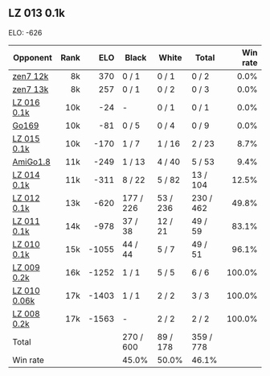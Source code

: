 ## LZ 013 0.1k ##

ELO: -626

Opponent | Rank | ELO | Black | White | Total | Win rate
---------|-----:|----:|-------|-------|-------|-------:
[zen7 12k](zen7%2012k.md) | 8k | 370 | 0 / 1 | 0 / 1 | 0 / 2 | 0.0%
[zen7 13k](zen7%2013k.md) | 8k | 257 | 0 / 1 | 0 / 2 | 0 / 3 | 0.0%
[LZ 016 0.1k](LZ%20016%200.1k.md) | 10k | -24 | - | 0 / 1 | 0 / 1 | 0.0%
[Go169](Go169.md) | 10k | -81 | 0 / 5 | 0 / 4 | 0 / 9 | 0.0%
[LZ 015 0.1k](LZ%20015%200.1k.md) | 10k | -170 | 1 / 7 | 1 / 16 | 2 / 23 | 8.7%
[AmiGo1.8](AmiGo1.8.md) | 11k | -249 | 1 / 13 | 4 / 40 | 5 / 53 | 9.4%
[LZ 014 0.1k](LZ%20014%200.1k.md) | 11k | -311 | 8 / 22 | 5 / 82 | 13 / 104 | 12.5%
[LZ 012 0.1k](LZ%20012%200.1k.md) | 13k | -620 | 177 / 226 | 53 / 236 | 230 / 462 | 49.8%
[LZ 011 0.1k](LZ%20011%200.1k.md) | 14k | -978 | 37 / 38 | 12 / 21 | 49 / 59 | 83.1%
[LZ 010 0.1k](LZ%20010%200.1k.md) | 15k | -1055 | 44 / 44 | 5 / 7 | 49 / 51 | 96.1%
[LZ 009 0.2k](LZ%20009%200.2k.md) | 16k | -1252 | 1 / 1 | 5 / 5 | 6 / 6 | 100.0%
[LZ 010 0.06k](LZ%20010%200.06k.md) | 17k | -1403 | 1 / 1 | 2 / 2 | 3 / 3 | 100.0%
[LZ 008 0.2k](LZ%20008%200.2k.md) | 17k | -1563 | - | 2 / 2 | 2 / 2 | 100.0%
Total | | | 270 / 600 | 89 / 178 | 359 / 778 | 
Win rate| | | 45.0% | 50.0% | 46.1% | 
